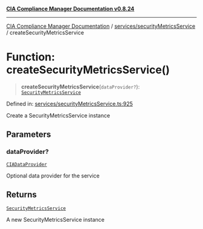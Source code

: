 [**CIA Compliance Manager Documentation v0.8.24**](../../../README.md)

***

[CIA Compliance Manager Documentation](../../../modules.md) / [services/securityMetricsService](../README.md) / createSecurityMetricsService

# Function: createSecurityMetricsService()

> **createSecurityMetricsService**(`dataProvider?`): [`SecurityMetricsService`](../classes/SecurityMetricsService.md)

Defined in: [services/securityMetricsService.ts:925](https://github.com/Hack23/cia-compliance-manager/blob/8f5d084752ccee354557e96bf8b49239fb671c91/src/services/securityMetricsService.ts#L925)

Create a SecurityMetricsService instance

## Parameters

### dataProvider?

[`CIADataProvider`](../../../types/interfaces/CIADataProvider.md)

Optional data provider for the service

## Returns

[`SecurityMetricsService`](../classes/SecurityMetricsService.md)

A new SecurityMetricsService instance
